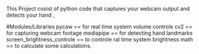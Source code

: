 This Project cosist of python code that captures your webcam output and detects your hand , 

#Modules/Libraries 
pycaw  ==  for real time system volume controle 
cv2   ==   for capturing webcam footage 
mediapipe  ==  for detecting hand landmarks 
screen_brightness_controle == to controle ral time system brightness
math == to calculate some calculations.
